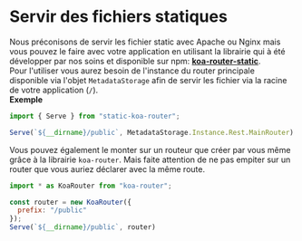 # Servir des fichiers statiques
Nous préconisons de servir les fichier static avec Apache ou Nginx mais vous pouvez le faire avec votre application en utilisant la librairie qui à été développer par nos soins et disponible sur npm: **[koa-router-static](https://www.npmjs.com/package/static-koa-router)**.  
Pour l'utiliser vous aurez besoin de l'instance du router principale disponible via l'objet `MetadataStorage` afin de servir les fichier via la racine de votre application (`/`).  
**Exemple**
```javascript
import { Serve } from "static-koa-router";

Serve(`${__dirname}/public`, MetadataStorage.Instance.Rest.MainRouter)
```

Vous pouvez également le monter sur un routeur que créer par vous même grâce à la librairie `koa-router`. Mais faite attention de ne pas empiter sur un router que vous auriez déclarer avec la même route.
```javascript
import * as KoaRouter from "koa-router";

const router = new KoaRouter({
  prefix: "/public"
});
Serve(`${__dirname}/public`, router)
```

